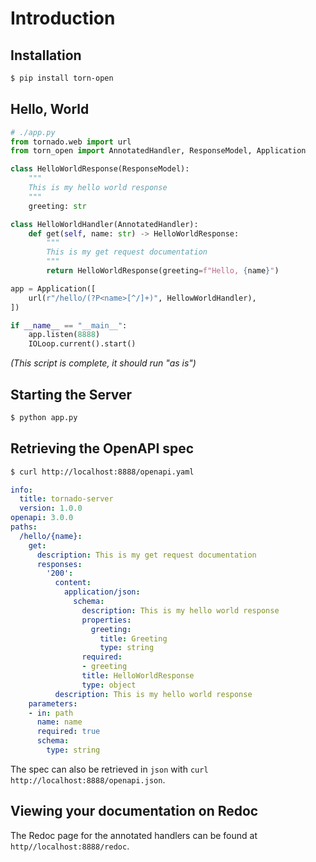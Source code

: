 # Introduction

## Installation
```bash
$ pip install torn-open
```

## Hello, World

```python
# ./app.py
from tornado.web import url
from torn_open import AnnotatedHandler, ResponseModel, Application

class HelloWorldResponse(ResponseModel):
    """
    This is my hello world response
    """
    greeting: str

class HelloWorldHandler(AnnotatedHandler):
    def get(self, name: str) -> HelloWorldResponse:
        """
        This is my get request documentation
        """
        return HelloWorldResponse(greeting=f"Hello, {name}")

app = Application([
    url(r"/hello/(?P<name>[^/]+)", HellowWorldHandler),
])

if __name__ == "__main__":
    app.listen(8888)
    IOLoop.current().start()
```
*(This script is complete, it should run "as is")*

## Starting the Server
```bash
$ python app.py
```

## Retrieving the OpenAPI spec
```bash
$ curl http://localhost:8888/openapi.yaml
```
```yaml
info:
  title: tornado-server
  version: 1.0.0
openapi: 3.0.0
paths:
  /hello/{name}:
    get:
      description: This is my get request documentation
      responses:
        '200':
          content:
            application/json:
              schema:
                description: This is my hello world response
                properties:
                  greeting:
                    title: Greeting
                    type: string
                required:
                - greeting
                title: HelloWorldResponse
                type: object
          description: This is my hello world response
    parameters:
    - in: path
      name: name
      required: true
      schema:
        type: string
```
The spec can also be retrieved in `json` with `curl http://localhost:8888/openapi.json`.


## Viewing your documentation on Redoc
The Redoc page for the annotated handlers can be found at `http//localhost:8888/redoc`.


